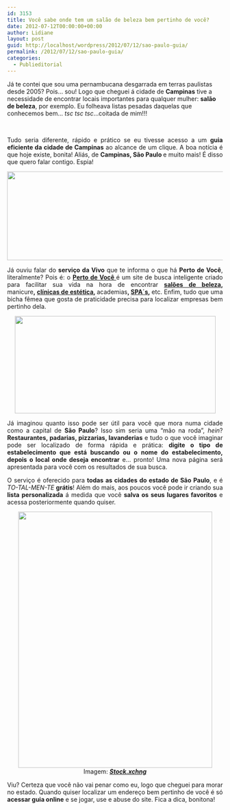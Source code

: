 ```yaml
---
id: 3153
title: Você sabe onde tem um salão de beleza bem pertinho de você?
date: 2012-07-12T00:00:00+00:00
author: Lidiane
layout: post
guid: http://localhost/wordpress/2012/07/12/sao-paulo-guia/
permalink: /2012/07/12/sao-paulo-guia/
categories:
  - Publieditorial
---
```

Já te contei que sou uma pernambucana desgarrada em terras paulistas desde 2005? Pois… sou! Logo que cheguei á cidade de **Campinas** tive a necessidade de encontrar locais importantes para qualquer mulher: **salão de beleza**, por exemplo. Eu folheava listas pesadas daquelas que conhecemos bem… _tsc tsc tsc_…coitada de mim!!!

&nbsp;

<p align="justify">
  Tudo seria diferente, rápido e prático se eu tivesse acesso a um <strong>guia eficiente da cidade de Campinas</strong> ao alcance de um clique. A boa notícia é que hoje existe, bonita! Aliás, de <strong>Campinas, São Paulo </strong>e muito mais! É disso que quero falar contigo. Espia!
</p>

<!--more-->

<p align="center">
  <a href="http://www.trololodemulher.com.br/2012/07/12/sao-paulo-guia/vivo-guia-sao-paulo-perto-de-voce2/" rel="attachment wp-att-8871"><img class="alignnone size-full wp-image-8871" title="VIVO - GUIA - SAO PAULO - PERTO DE VOCE[2]" src="http://www.trololodemulher.com.br/blog/wp-content/uploads/2012/07/VIVO-GUIA-SAO-PAULO-PERTO-DE-VOCE2.jpg" alt="" width="515" height="207" /></a>
</p>

<p align="justify">
  Já ouviu falar do <strong>serviço da Vivo</strong> que te informa o que há <strong>Perto de Você</strong>, literalmente? Pois é: o <a href="http://www.pertodevoce.com.br/" target="_blank"><strong>Perto de Você </strong></a>é um site de busca inteligente criado para facilitar sua vida na hora de encontrar <strong><a href="http://www.pertodevoce.com.br/sao-paulo/cabeleireiro-e-instituto-de-beleza" target="_blank">salões de beleza</a>, </strong>manicure<strong>, <a href="http://www.pertodevoce.com.br/sao-paulo/clinica-estetica" target="_blank">clínicas de estética</a>, </strong>academias<strong>, <a href="http://www.pertodevoce.com.br/sao-paulo/spa" target="_blank">SPA´s</a>, </strong>etc. Enfim, tudo que uma bicha fêmea que gosta de praticidade precisa para localizar empresas bem pertinho dela.
</p>

<p align="center">
  <a href="http://www.trololodemulher.com.br/2012/07/12/sao-paulo-guia/vivo-guia-sao-paulo-perto-de-voce/" rel="attachment wp-att-8869"><img class="alignnone size-full wp-image-8869" title="VIVO - GUIA - SAO PAULO - PERTO DE VOCE" src="http://www.trololodemulher.com.br/blog/wp-content/uploads/2012/07/VIVO-GUIA-SAO-PAULO-PERTO-DE-VOCE.png" alt="" width="469" height="227" /></a>
</p>

<p align="justify">
  Já imaginou quanto isso pode ser útil para você que mora numa cidade como a capital de <strong>São Paulo</strong>? Isso sim seria uma “mão na roda”, <em>hein</em>? <strong>Restaurantes, padarias, pizzarias, lavanderias</strong> e tudo o que você imaginar pode ser localizado de forma rápida e prática: <strong>digite o tipo de estabelecimento que está buscando ou o nome do estabelecimento, depois o local onde deseja encontrar</strong> e… pronto! Uma nova página será apresentada para você com os resultados de sua busca.
</p>

<p align="justify">
  O serviço é oferecido para <strong>todas as cidades do estado de São Paulo</strong>, e é <em>TO-TAL-MEN-TE</em> <strong>grátis</strong>! Além do mais, aos poucos você pode ir criando sua <strong>lista personalizada</strong> á medida que você <strong>salva os seus lugares favoritos</strong> e acessa posteriormente quando quiser.
</p>

<p align="center">
  <a href="http://www.trololodemulher.com.br/2012/07/12/sao-paulo-guia/vivo-guia-sao-paulo-perto-de-voce1/" rel="attachment wp-att-8870"><img class="alignnone size-full wp-image-8870" title="VIVO - GUIA - SAO PAULO - PERTO DE VOCE[1]" src="http://www.trololodemulher.com.br/blog/wp-content/uploads/2012/07/VIVO-GUIA-SAO-PAULO-PERTO-DE-VOCE1.jpg" alt="" width="453" height="597" /></a><br /> Imagem: <strong><em><a href="http://www.sxc.hu/" target="_blank">Stock.xchng</a></em></strong>
</p>

<p align="justify">
  Viu? Certeza que você não vai penar como eu, logo que cheguei para morar no estado. Quando quiser localizar um endereço bem pertinho de você é só <strong>acessar guia online</strong> e se jogar, use e abuse do site. Fica a dica, bonitona!
</p>